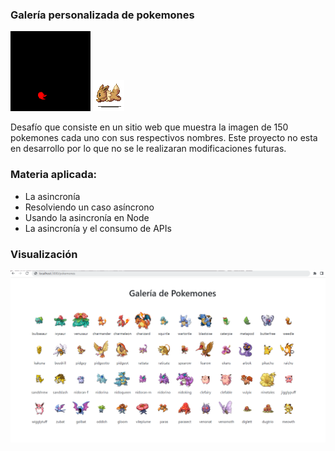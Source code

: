 ### Galería personalizada de pokemones
![](https://github.com/aleyire/galeria_pokemones/blob/main/img/valor.gif)
![](https://github.com/aleyire/galeria_pokemones/blob/main/img/eevee.gif)


Desafío que consiste en un sitio web que muestra la imagen de 150 pokemones cada uno con sus respectivos nombres. Este proyecto no esta en desarrollo por lo que no se le realizaran modificaciones futuras.

### Materia aplicada:

- La asincronía
- Resolviendo un caso asíncrono
- Usando la asincronía en Node
- La asincronía y el consumo de APIs

### Visualización
![](img/preview.png)

